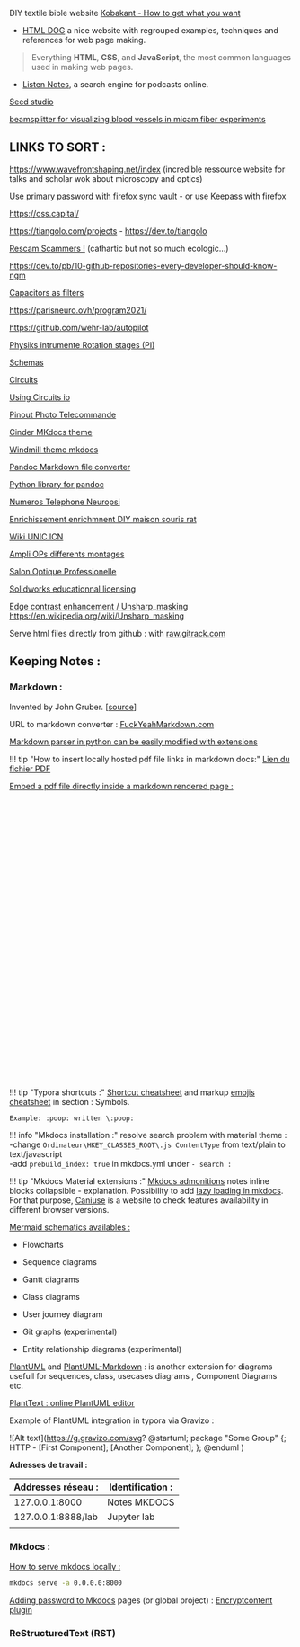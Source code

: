 



DIY textile bible website [Kobakant - How to get what you want](https://www.kobakant.at/DIY/)



- [ HTML DOG](https://htmldog.com/)  a nice website with regrouped examples, techniques and references for web page making.

> Everything **HTML**, **CSS**, and **JavaScript**,
> the most common languages used in making web pages.



- [Listen Notes](https://www.listennotes.com/?s=df), a search engine for podcasts online.

[Seed studio](https://www.seeedstudio.com/category/Grove-c-1003.html)

[beamsplitter for visualizing blood vessels in micam fiber experiments](https://www.chroma.com/products/parts/silver-sputtered-non-polarizing-50-50-vis-beamsplitter#tabs-detail_page_plot-left-1|tabs-0-main-1)

## LINKS TO SORT :

https://www.wavefrontshaping.net/index (incredible ressource website for talks and scholar wok about microscopy and optics)

[Use primary password with firefox sync vault](https://support.mozilla.org/en-US/kb/use-primary-password-protect-stored-logins) - or use [Keepass](https://www.numetopia.fr/comment-utiliser-keepass-avec-firefox/) with firefox

https://oss.capital/

https://tiangolo.com/projects - https://dev.to/tiangolo

[Rescam Scammers !](https://www.rescam.org/) (cathartic but not so much ecologic...)

https://dev.to/pb/10-github-repositories-every-developer-should-know-ngm

[Capacitors as filters](https://www.arrow.com/en/research-and-events/articles/using-capacitors-to-filter-electrical-noise)

https://parisneuro.ovh/program2021/

https://github.com/wehr-lab/autopilot

[Physiks intrumente Rotation stages (PI)](https://www.physikinstrumente.com/en/products/rotation-stages/)

[Schemas](https://www.draw.io/)

[Circuits](https://www.circuito.io/app?components=512,11021)

[Using Circuits io](https://www.instructables.com/id/How-to-Use-Circuitsio-for-Arduino-Projects-and-Emb/)



[Pinout Photo Telecommande](https://www.doc-diy.net/photo/remote_pinout/)





[Cinder MKdocs theme](https://sourcefoundry.org/cinder/)

[Windmill theme mkdocs](https://github.com/gristlabs/mkdocs-windmill)

[Pandoc Markdown file converter](https://pandoc.org/demos.html)

[Python library for pandoc](https://pypi.org/project/pyandoc/)

[Numeros Telephone Neuropsi](http://neuro-psi.cnrs.fr/spip.php?article683)

[Enrichissement enrichmnent DIY maison souris rat](https://pethelpful.com/rodents/homemade-rat-cages-and-toys)

[Wiki UNIC ICN](157.136.60.248/index.php/)

[Ampli OPs differents montages](https://www.electronique-radioamateur.fr/elec/schema/montage-aop.php)

[Salon Optique Professionelle](https://www.google.com/search?q=optical+valley&ie=utf-8&oe=utf-8&client=firefox-b-ab)

[Solidworks educationnal licensing](https://www.solidworks.com/sw/education/6433_ENU_HTML.htm?sw_edu_main_goedu)

[Edge contrast enhancement / Unsharp_masking](https://en.wikipedia.org/wiki/Edge_enhancement) https://en.wikipedia.org/wiki/Unsharp_masking



Serve html files directly from github : with [raw.gitrack.com](https://raw.githack.com/)

## Keeping Notes :

### Markdown :

Invented by John Gruber. [[source](https://daringfireball.net/projects/markdown/syntax#overview)] 

URL to markdown converter : [FuckYeahMarkdown.com](http://fuckyeahmarkdown.com/)

[Markdown parser in python can be easily modified with extensions](https://python-markdown.github.io/extensions/#officially-supported-extensions)

!!! tip "How to insert locally hosted pdf file links in markdown docs:"
    <a href="../Datasheets/CONCOURS SCIENTIFIQUE.pdf">Lien du fichier PDF</a>

<u>Embed a pdf file directly inside a markdown rendered page :</u>

<embed src="C:\Users\Timothe\NasgoyaveOC\Professionnel\TheseUNIC\MKdocs\notedocs\Datasheets\CONCOURS SCIENTIFIQUE.pdf#view=FitW" type="application/pdf" height="500px" width="1200px"/>

!!! tip "Typora shortcuts :"
    [Shortcut cheatsheet](https://chowdera.com/2020/12/20201231231815989h.html) and markup [emojis cheatsheet](https://gist.github.com/rxaviers/7360908) in section : Symbols.
    

    Example: :poop: written \:poop:

!!! info "Mkdocs installation :"
    resolve search problem with material theme : </br>
    -change `Ordinateur\HKEY_CLASSES_ROOT\.js ContentType` from text/plain to text/javascript</br>
    -add `prebuild_index: true` in mkdocs.yml under `- search :`

!!! tip "Mkdocs Material extensions :"
    [Mkdocs admonitions](https://squidfunk.github.io/mkdocs-material/reference/admonitions/#tasklist)  notes inline blocks collapsible - explanation.
    Possibility to add [lazy loading in mkdocs](https://squidfunk.github.io/mkdocs-material/reference/images/). For that purpose, [Caniuse](https://caniuse.com/loading-lazy-attr) is a website to check features availability in different browser versions.



[Mermaid schematics availables :](https://mermaid-js.github.io/mermaid/#/)

- Flowcharts

- Sequence diagrams

- Gantt diagrams

- Class diagrams

- User journey diagram

- Git graphs (experimental)

- Entity relationship diagrams (experimental)

[PlantUML](https://plantuml.com/) and [PlantUML-Markdown](https://github.com/mikitex70/plantuml-markdown) : is another extension for diagrams usefull for sequences, class, usecases diagrams , Component Diagrams etc.

[PlantText : online PlantUML editor](https://www.planttext.com/)

Example of PlantUML integration in typora via Gravizo  :

![Alt text](https://g.gravizo.com/svg?
    @startuml;
    package "Some Group" {;
    HTTP - [First Component]; 
    [Another Component];
    };
    @enduml
)





**Adresses de travail :**

| Addresses réseau : | Identification : |
| ------------------ | ---------------- |
| 127.0.0.1:8000     | Notes MKDOCS     |
| 127.0.0.1:8888/lab | Jupyter lab      |
|                    |                  |



### Mkdocs : 

[How to serve mkdocs locally :](https://github.com/mkdocs/mkdocs/issues/1239) 

```bash
mkdocs serve -a 0.0.0.0:8000
```



<u>Adding password to Mkdocs</u> pages (or global project) : [Encryptcontent plugin](https://pypi.org/project/mkdocs-encryptcontent-plugin/)



### ReStructuredText (RST)













































